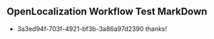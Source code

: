 ## OpenLocalization Workflow Test MarkDown
* 3a3ed94f-703f-4921-bf3b-3a86a97d2390 thanks!

<!--HONumber=Sep16_HO1-->


